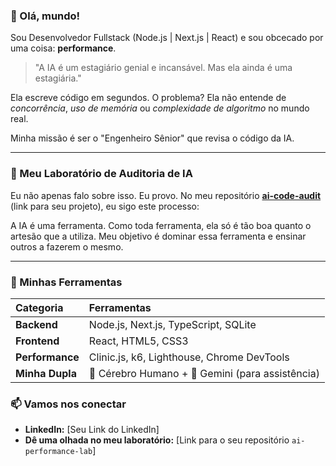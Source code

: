 ### 👋 Olá, mundo!

Sou Desenvolvedor Fullstack (Node.js | Next.js | React) e sou obcecado por uma coisa: **performance**.

> "A IA é um estagiário genial e incansável. Mas ela ainda é uma estagiária."

Ela escreve código em segundos. O problema? Ela não entende de *concorrência*, *uso de memória* ou *complexidade de algoritmo* no mundo real.

Minha missão é ser o "Engenheiro Sênior" que revisa o código da IA.

---

### 🔬 Meu Laboratório de Auditoria de IA

Eu não apenas falo sobre isso. Eu provo.
No meu repositório [**ai-code-audit**](https://github.com/soualexandre/ai-code-audit) (link para seu projeto), eu sigo este processo:

A IA é uma ferramenta. Como toda ferramenta, ela só é tão boa quanto o artesão que a utiliza. Meu objetivo é dominar essa ferramenta e ensinar outros a fazerem o mesmo.

---

### 🚀 Minhas Ferramentas

| Categoria | Ferramentas |
| :--- | :--- |
| **Backend** | Node.js, Next.js, TypeScript, SQLite |
| **Frontend** | React, HTML5, CSS3 |
| **Performance** | Clinic.js, k6, Lighthouse, Chrome DevTools |
| **Minha Dupla** | 🧠 Cérebro Humano + 🤖 Gemini (para assistência) |

### 📫 Vamos nos conectar

* **LinkedIn:** [Seu Link do LinkedIn]
* **Dê uma olhada no meu laboratório:** [Link para o seu repositório `ai-performance-lab`]
